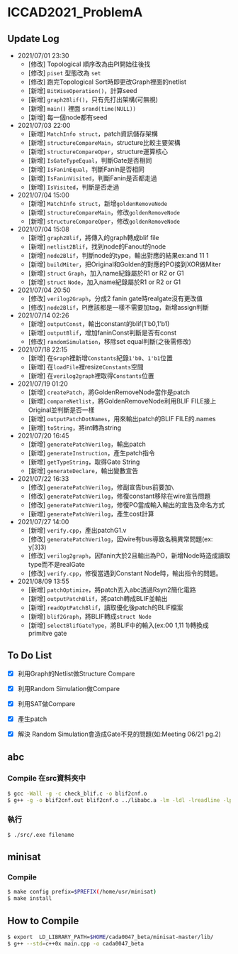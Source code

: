 # ICCAD2021_ProblemA

## Update Log
- 2021/07/01 23:30
	- [修改]	Topological 順序改為由PI開始往後找
	- [修改]	`piset` 型態改為 `set`
	- [修改]  跑完Topological Sort時即更改Graph裡面的netlist
	- [新增]  `BitWiseOperation()`，計算seed
	- [新增]  `graph2Blif()`，只有先打出架構(可無視)
	- [新增]  `main()` 裡面 `srand(time(NULL))`
	- [新增]  每一個node都有seed
- 2021/07/03 22:00
	- [新增]  `MatchInfo struct`，patch資訊儲存架構
	- [新增]  `structureCompareMain`，structure比較主要架構
	- [新增]  `structureCompareOper`，structure運算核心
	- [新增]  `IsGateTypeEqual`，判斷Gate是否相同
	- [新增]  `IsFaninEqual`，判斷Fanin是否相同
	- [新增]  `IsFaninVisited`，判斷Fanin是否都走過
	- [新增]  `IsVisited`，判斷是否走過
- 2021/07/04 15:00
	- [新增]  `MatchInfo struct`，新增`goldenRemoveNode`
	- [新增]  `structureCompareMain`，修改`goldenRemoveNode`
	- [新增]  `structureCompareOper`，修改`goldenRemoveNode`
- 2021/07/04 15:08
	- [新增]  `graph2Blif`，將傳入的graph轉成blif file
	- [新增]  `netlist2Blif`，找到node的Fanout的node
	- [新增]  `node2Blif`，判斷node的type，輸出對應的結果ex:and 11 1
	- [新增]  `buildMiter`，把Original和Golden的對應的PO接到XOR做Miter
	- [新增]  `struct` `Graph`，加入name紀錄屬於R1 or R2 or G1
	- [新增]  `struct` `Node`，加入name紀錄屬於R1 or R2 or G1
- 2021/07/04 20:50
	- [修改]	`verilog2Graph`，分成2 fanin gate時realgate沒有更改值
	- [修改]	`node2Blif`，PI應該都是一樣不需要加tag，新增assign判斷
- 2021/07/14 02:26
 	- [新增]  `outputConst`，輸出constant的blif(1'b0,1'b1)
 	- [新增]  `outputBlif`，增加faninConst判斷是否有const
	- [修改]	`randomSimulation`，移除set equal判斷(之後需修改)
- 2021/07/18 22:15
 	- [新增]  在`Graph`裡新增`Constants`紀錄`1'b0`、`1'b1`位置
 	- [新增]  在`loadFile`裡resize`Constants`空間
 	- [新增]  在`verilog2graph`裡取得`Constants`位置
- 2021/07/19 01:20
 	- [新增]  `createPatch`，將GoldenRemoveNode當作是patch
 	- [新增]  `compareNetlist`，將GoldenRemoveNode利用BLIF FILE接上Original並判斷是否一樣
 	- [新增]  `outputPatchDotNames`，用來輸出patch的BLIF FILE的.names
 	- [新增]  `toString`，將int轉為string
- 2021/07/20 16:45
 	- [新增]  `generatePatchVerilog`，輸出patch
 	- [新增]  `generateInstruction`，產生patch指令
 	- [新增]  `getTypeString`，取得Gate String
 	- [新增]  `generateDeclare`，輸出變數宣告
- 2021/07/22 16:33
	- [修改]  `generatePatchVerilog`，修副宣告bus前要加`\`
	- [修改]  `generatePatchVerilog`，修復constant移除在wire宣告問題
	- [修改]  `generatePatchVerilog`，修復PO當成輸入輸出的宣告及命名方式
	- [新增]  `generatePatchVerilog`，產生cost計算
- 2021/07/27 14:00
	- [新增]  `verify.cpp`，產出patchG1.v
	- [修改]  `generatePatchVerilog`，因wire有bus導致名稱異常問題(ex: y[3]3)
	- [修改]  `verilog2graph`，因fanin大於2且輸出為PO，新增Node時造成讀取type而不是realGate
	- [修改]  `verify.cpp`，修復當遇到Constant Node時，輸出指令的問題。
- 2021/08/09 13:55
	- [新增]  `patchOptimize`，將patch丟入abc透過Rsyn2簡化電路
	- [新增]  `outputPatchBlif`，將patch轉成BLIF並輸出
	- [新增]  `readOptPatchBlif`，讀取優化後patch的BLIF檔案
	- [新增]  `blif2Graph`，將BLIF轉成`struct Node`
	- [新增]  `selectBlifGateType`，將BLIF中的輸入(ex:00 1,11 1)轉換成primitve gate

## To Do List
- [X] 利用Graph的Netlist做Structure Compare
- [X] 利用Random Simulation做Compare
- [X] 利用SAT做Compare
- [X]  產生patch
- [X] 解決 Random Simulation會造成Gate不見的問題(如:Meeting 06/21 pg.2)



## abc
### Compile 在src資料夾中
```bash
$ gcc -Wall -g -c check_blif.c -o blif2cnf.o
$ g++ -g -o blif2cnf.out blif2cnf.o ../libabc.a -lm -ldl -lreadline -lpthread
```
### 執行
```bash
$ ./src/.exe filename 
```
## minisat
### Compile
```bash
$ make config prefix=$PREFIX(/home/usr/minisat)
$ make install
```


## How to Compile
```bash
$ export  LD_LIBRARY_PATH=$HOME/cada0047_beta/minisat-master/lib/
$ g++ --std=c++0x main.cpp -o cada0047_beta
```


